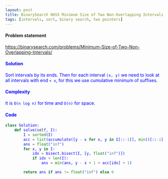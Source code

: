 ```yaml
---
layout: post
title: BinarySearch 0655 Minimum Size of Two Non-Overlapping Intervals
tags: [intervals, sort, binary search, two pointers]
---
```


#### Problem statement

<a href="https://binarysearch.com/problems/Minimum-Size-of-Two-Non-Overlapping-Intervals/"> <font color = blue>https://binarysearch.com/problems/Minimum-Size-of-Two-Non-Overlapping-Intervals/

#### Solution
Sort intervals by its ends. Then for each interval `(x, y)` we need to look at all intervals with end `< x`, for this we use cumulative minimum of suffixes.

#### Complexity
It is `O(n log n)` for time and `O(n)` for space.

#### Code
```python
class Solution:
    def solve(self, I):
        I = sorted(I)
        acc = list(accumulate([y - x for x, y in I[::-1]], min))[::-1]
        ans = float("inf")
        for x, y in I:
            idx = bisect.bisect(I, [y, float("inf")])  
            if idx < len(I):
                ans = min(ans, y - x + 1 + acc[idx] + 1)

        return ans if ans != float("inf") else 0
```
